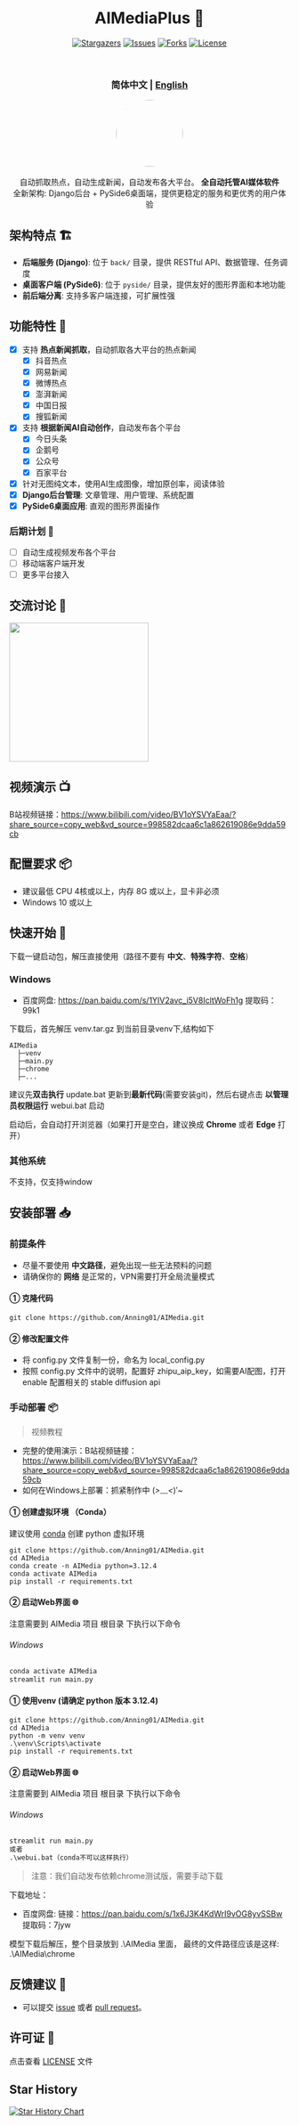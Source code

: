 <div align="center">
<h1 align="center"> AIMediaPlus 🤖 </h1>

<p align="center">
  <a href="https://github.com/Anning01/AIMedia/stargazers"><img src="https://img.shields.io/github/stars/Anning01/AIMedia.svg?style=for-the-badge" alt="Stargazers"></a>
  <a href="https://github.com/Anning01/AIMedia/issues"><img src="https://img.shields.io/github/issues/Anning01/AIMedia.svg?style=for-the-badge" alt="Issues"></a>
  <a href="https://github.com/Anning01/AIMedia/network/members"><img src="https://img.shields.io/github/forks/Anning01/AIMedia.svg?style=for-the-badge" alt="Forks"></a>
  <a href="https://github.com/Anning01/AIMedia/blob/main/LICENSE"><img src="https://img.shields.io/github/license/Anning01/AIMedia.svg?style=for-the-badge" alt="License"></a>
</p>
<br>
<h3>简体中文 | <a href="README.en.md">English</a></h3>
<div align="center">
  <a href="https://github.com/Anning01/AIMedia" target="_blank"><img src="docs/logo.png" style="width: 120px; height: 120px; border-radius: 50%;"/></a>
</div>
<br>
自动抓取热点，自动生成新闻，自动发布各大平台。  <b>全自动托管AI媒体软件</b>
<br>
全新架构: Django后台 + PySide6桌面端，提供更稳定的服务和更优秀的用户体验
<br>
</div>

## 架构特点 🏗️

- **后端服务 (Django)**: 位于 `back/` 目录，提供 RESTful API、数据管理、任务调度
- **桌面客户端 (PySide6)**: 位于 `pyside/` 目录，提供友好的图形界面和本地功能
- **前后端分离**: 支持多客户端连接，可扩展性强

## 功能特性 🎯

- [x] 支持 **热点新闻抓取**，自动抓取各大平台的热点新闻
    - [x] 抖音热点
    - [x] 网易新闻
    - [x] 微博热点
    - [x] 澎湃新闻
    - [x] 中国日报
    - [x] 搜狐新闻
- [x] 支持 **根据新闻AI自动创作**，自动发布各个平台
    - [x] 今日头条
    - [x] 企鹅号
    - [x] 公众号
    - [x] 百家平台
- [x] 针对无图纯文本，使用AI生成图像，增加原创率，阅读体验
- [x] **Django后台管理**: 文章管理、用户管理、系统配置
- [x] **PySide6桌面应用**: 直观的图形界面操作

### 后期计划 📅

- [ ] 自动生成视频发布各个平台
- [ ] 移动端客户端开发
- [ ] 更多平台接入

## 交流讨论 💬

<img src="docs/wechat.png" width="250">

## 视频演示 📺

B站视频链接：https://www.bilibili.com/video/BV1oYSVYaEaa/?share_source=copy_web&vd_source=998582dcaa6c1a862619086e9dda59cb

## 配置要求 📦

- 建议最低 CPU 4核或以上，内存 8G 或以上，显卡非必须
- Windows 10 或以上

## 快速开始 🚀

下载一键启动包，解压直接使用（路径不要有 **中文**、**特殊字符**、**空格**）

### Windows
- 百度网盘: https://pan.baidu.com/s/1YIV2avc_i5V8IcltWoFh1g  提取码：99k1


下载后，首先解压 venv.tar.gz 到当前目录venv下,结构如下

```
AIMedia  
  ├─venv
  ├─main.py
  ├─chrome
  ├─...
```

建议先**双击执行** update.bat 更新到**最新代码**(需要安装git)，然后右键点击 **以管理员权限运行** webui.bat 启动

启动后，会自动打开浏览器（如果打开是空白，建议换成 **Chrome** 或者 **Edge** 打开）

### 其他系统

不支持，仅支持window

## 安装部署 📥

### 前提条件

- 尽量不要使用 **中文路径**，避免出现一些无法预料的问题
- 请确保你的 **网络** 是正常的，VPN需要打开全局流量模式

#### ① 克隆代码

```shell
git clone https://github.com/Anning01/AIMedia.git
```

#### ② 修改配置文件

- 将 config.py 文件复制一份，命名为 local_config.py
- 按照 config.py 文件中的说明，配置好 zhipu_aip_key，如需要AI配图，打开enable 配置相关的 stable diffusion api


### 手动部署 📦

> 视频教程

- 完整的使用演示：B站视频链接：https://www.bilibili.com/video/BV1oYSVYaEaa/?share_source=copy_web&vd_source=998582dcaa6c1a862619086e9dda59cb
- 如何在Windows上部署：抓紧制作中 (*>﹏<*)′~

#### ① 创建虚拟环境 （Conda）

建议使用 [conda](https://www.anaconda.com/download/success) 创建 python 虚拟环境

```shell
git clone https://github.com/Anning01/AIMedia.git
cd AIMedia
conda create -n AIMedia python=3.12.4
conda activate AIMedia
pip install -r requirements.txt
```

#### ② 启动Web界面 🌐

注意需要到 AIMedia 项目 根目录 下执行以下命令

###### Windows

```bat
conda activate AIMedia
streamlit run main.py
```

#### ① 使用venv (请确定 python 版本 3.12.4)

```shell
git clone https://github.com/Anning01/AIMedia.git
cd AIMedia
python -m venv venv
.\venv\Scripts\activate
pip install -r requirements.txt
```

#### ② 启动Web界面 🌐

注意需要到 AIMedia 项目 根目录 下执行以下命令

###### Windows

```bat
streamlit run main.py
或者
.\webui.bat（conda不可以这样执行）
```

> 注意：我们自动发布依赖chrome测试版，需要手动下载

下载地址：

- 百度网盘: 链接：https://pan.baidu.com/s/1x6J3K4KdWrI9vOG8yvSSBw  提取码：7jyw


模型下载后解压，整个目录放到 .\AIMedia 里面，
最终的文件路径应该是这样: .\AIMedia\chrome

## 反馈建议 📢

- 可以提交 [issue](https://github.com/Anning01/AIMedia/issues)
  或者 [pull request](https://github.com/Anning01/AIMedia/pulls)。


## 许可证 📝

点击查看 [LICENSE](LICENSE) 文件

## Star History

[![Star History Chart](https://api.star-history.com/svg?repos=Anning01/AIMedia&type=Date)](https://star-history.com/#Anning01/AIMedia&Date)